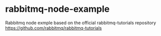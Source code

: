 # rabbitmq-node-example
 Rabbitmq node exmple based on the official rabbitmq-tutorials repository https://github.com/rabbitmq/rabbitmq-tutorials
